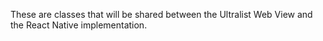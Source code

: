 These are classes that will be shared between the Ultralist Web View and the React Native implementation.
